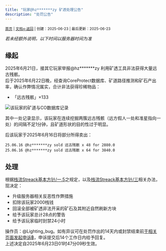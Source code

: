 ```yaml
---
title: "玩家@hz*******zy 矿透处理公告"
description: "处罚公告"
---
```

<small id="old_menu"><a href="/Streack/">首页</a> | <a href="/Streack/doc/">文档</a></small><small><a href="../../">←返回</a> |
 创建：2025-06-23 | 最后更新：2025-06-23</small><br>
 
*若未经额外说明，以下时间以服务器时间为准*

## 缘起
2025年6月21日，接其它玩家举报@hz*******zy 利用矿透工具非法获得大量远古残骸。<br>
后于2025年6月22日晚，经查询CoreProtect数据库、矿道路径推测和矿石产出率，确认作弊情况属实，合计非法获得珍稀物品：

* 「远古残骸」×133

![该玩家的矿道与CO数据库记录](https://s21.ax1x.com/2025/06/23/pVZfKLq.jpg "该玩家在连续挖掘两簇远古残骸（远方假人一处和准星指向一处）的间隔不足1分钟，且矿道形状的目的性过于明显。")

其中一处记录显示，该玩家在连续挖掘两簇远古残骸（远方假人一处和准星指向一处）的间隔不足1分钟，且矿道形状的目的性过于明显。

后该玩家于2025年6月16日将部分所得卖出：

```log
25.06.16 @hz*******zy sold 远古残骸 x 48 for 2880.0
25.06.16 @hz*******zy sold 远古残骸 x 64 for 3840.0
```

## 处理

根据[栈流Streack基本方针/一.5](https://mc.kdxiaoyi.top/Streack/doc/policy/rule/#%E4%B8%80%E6%9C%8D%E5%8A%A1%E5%99%A8)之规定，以及[栈流Streack基本方针/三](https://mc.kdxiaoyi.top/Streack/doc/policy/rule/#%E4%B8%89%E5%A4%84%E7%90%86%E5%8A%9E%E6%B3%95)相关办法，现决定：

* 升级服务器相关反恶性作弊措施
* 扣除该玩家2000栈钱
* 回滚全部被矿透非法开采的矿石及其附近自然刷新方块
* 给予该玩家总计28点的警告
* 给予该玩家临时封禁24小时

操作员：@Lighting_bug。如有异议可在处罚作出的14天内或封禁结束前[于相关页面发起申诉฿](http://mc.kdxiaoyi.top/Streack/#issue)，申诉提交后14个工作日内给予回复。<br>
上述决定自2025年6月23日01时47分09秒生效。

<script src="https://rs.kdxiaoyi.top/res/scripts/js/sober@1.0.6.min.js"></script><script src="https://mc.kdxiaoyi.top/Streack/_page/js/pmd.js"></script><script src="https://rs.kdxiaoyi.top/res/scripts/js/pmd-reRender.min.js"></script>